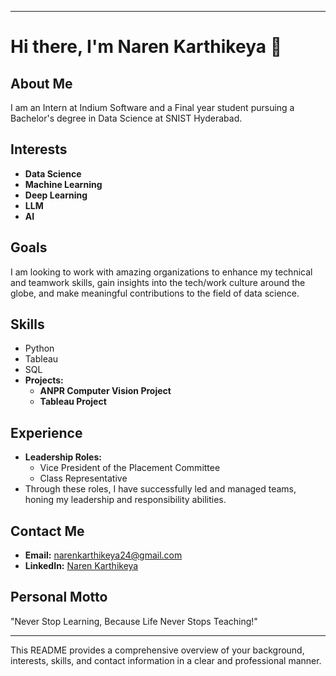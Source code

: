 
---

# Hi there, I'm Naren Karthikeya 👋

## About Me
I am an Intern at Indium Software and a Final year student pursuing a Bachelor's degree in Data Science at SNIST Hyderabad. 

## Interests
- **Data Science**
- **Machine Learning**
- **Deep Learning**
- **LLM**
- **AI**

## Goals
I am looking to work with amazing organizations to enhance my technical and teamwork skills, gain insights into the tech/work culture around the globe, and make meaningful contributions to the field of data science.

## Skills
- Python
- Tableau
- SQL
- **Projects:** 
  - **ANPR Computer Vision Project**
  - **Tableau Project**

## Experience
- **Leadership Roles:**
  - Vice President of the Placement Committee
  - Class Representative
- Through these roles, I have successfully led and managed teams, honing my leadership and responsibility abilities.

## Contact Me
- **Email:** narenkarthikeya24@gmail.com
- **LinkedIn:** [Naren Karthikeya](https://www.linkedin.com/in/NarenKarthikeya)

## Personal Motto
"Never Stop Learning, Because Life Never Stops Teaching!"

---

This README provides a comprehensive overview of your background, interests, skills, and contact information in a clear and professional manner.
<!---
Narenk9/Narenk9 is a ✨ special ✨ repository because its `README.md` (this file) appears on your GitHub profile.
You can click the Preview link to take a look at your changes.
--->

